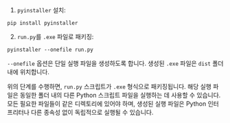 
1. `pyinstaller` 설치:
```shell
pip install pyinstaller
```
2. `run.py`를 `.exe` 파일로 패키징:
```shell
pyinstaller --onefile run.py
```

`--onefile` 옵션은 단일 실행 파일을 생성하도록 합니다. 생성된 `.exe` 파일은 `dist` 폴더 내에 위치합니다.

위의 단계를 수행하면, `run.py` 스크립트가 `.exe` 형식으로 패키징됩니다. 해당 실행 파일은 동일한 폴더 내의 다른 Python 스크립트 파일을 실행하는 데 사용할 수 있습니다. 모든 필요한 파일들이 같은 디렉토리에 있어야 하며, 생성된 실행 파일은 Python 인터프리터나 다른 종속성 없이 독립적으로 실행될 수 있습니다.